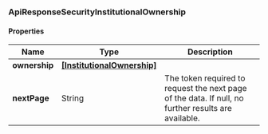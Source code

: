 
[//]: # (CLASS:ApiResponseSecurityInstitutionalOwnership)

[//]: # (KIND:object)

### ApiResponseSecurityInstitutionalOwnership

#### Properties

[//]: # (START_DEFINITION)

Name | Type | Description
------------ | ------------- | -------------
**ownership** | [**[InstitutionalOwnership]**](InstitutionalOwnership.md) |  &nbsp;
**nextPage** | String | The token required to request the next page of the data. If null, no further results are available. &nbsp;

[//]: # (END_DEFINITION)


[//]: # (CONTAINED_CLASS:InstitutionalOwnership)





